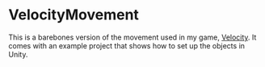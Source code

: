 # VelocityMovement

This is a barebones version of the movement used in my game, [Velocity](https://github.com/TheAsuro/Velocity). It comes with an example project that shows how to set up the objects in Unity.
